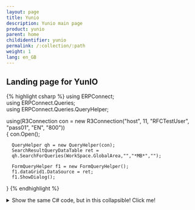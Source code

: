 ```yaml
---
layout: page
title: Yunio
description: Yunio main page
product: yunio
parent: home
childidentifier: yunio
permalink: /:collection/:path
weight: 1
lang: en_GB
---
```


## Landing page for YunIO

{% highlight csharp %}
  using ERPConnect;  
  using ERPConnect.Queries;  
  using ERPConnect.Queries.QueryHelper;  
      
  using(R3Connection con = new R3Connection("host", 11, "RFCTestUser", "pass01", "EN", "800"))  
  {
      con.Open();  
          
      QueryHelper qh = new QueryHelper(con);  
      SearchResultQueryDataTable ret =  
      qh.SearchForQueries(WorkSpace.GlobalArea,"","*MB*","");  
          
      FormQueryHelper f1 = new FormQueryHelper();  
      f1.dataGrid1.DataSource = ret;  
      f1.ShowDialog(); 
  }
{% endhighlight %}

<details>
<summary>Show the same C# code, but in this collapsible! Click me!</summary>
{% highlight csharp %}
  using ERPConnect;  
  using ERPConnect.Queries;  
  using ERPConnect.Queries.QueryHelper;  
      
  using(R3Connection con = new R3Connection("host", 11, "RFCTestUser", "pass01", "EN", "800"))  
  {
      con.Open();  
          
      QueryHelper qh = new QueryHelper(con);  
      SearchResultQueryDataTable ret =  
      qh.SearchForQueries(WorkSpace.GlobalArea,"","*MB*","");  
          
      FormQueryHelper f1 = new FormQueryHelper();  
      f1.dataGrid1.DataSource = ret;  
      f1.ShowDialog(); 
  }
{% endhighlight %}
</details>